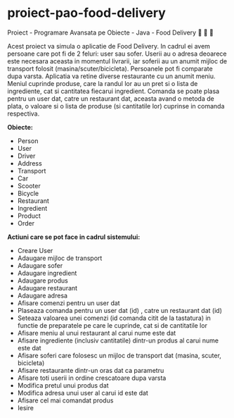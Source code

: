 # proiect-pao-food-delivery
Proiect - Programare Avansata pe Obiecte - Java - Food Delivery :pizza: :hamburger: :clinking_glasses:

  Acest proiect va simula o aplicatie de Food Delivery. In cadrul ei avem persoane care pot fi de 2 feluri: user sau sofer. Userii au o adresa deoarece este necesara aceasta in momentul livrarii, iar soferii au un anumit mijloc de transport folosit (masina/scuter/bicicleta). Persoanele pot fi comparate dupa varsta. Aplicatia va retine diverse restaurante cu un anumit meniu. Meniul cuprinde produse, care la randul lor au un pret si o lista de ingrediente, cat si cantitatea fiecarui ingredient. Comanda se poate plasa pentru un user dat, catre un restaurant dat, aceasta avand o metoda de plata, o valoare si o lista de produse (si cantitatile lor) cuprinse in comanda respectiva.

**Obiecte:**
- Person
- User
- Driver
- Address
- Transport
- Car
- Scooter
- Bicycle
- Restaurant
- Ingredient
- Product
- Order

**Actiuni care se pot face in cadrul sistemului:**
- Creare User
- Adaugare mijloc de transport
- Adaugare sofer
- Adaugare ingredient
- Adaugare produs
- Adaugare restaurant
- Adaugare adresa
- Afisare comenzi pentru un user dat
- Plaseaza comanda pentru un user dat (id) , catre un restaurant dat (id)
- Seteaza valoarea unei comenzi (id comanda citit de la tastatura) in functie de preparatele pe care le cuprinde, cat si de cantitatile lor
- Afisare meniu al unui restaurant al carui nume este dat
- Afisare ingrediente (inclusiv cantitatile) dintr-un produs al carui nume este dat
- Afisare soferi care folosesc un mijloc de transport dat (masina, scuter, bicicleta)
- Afisare restaurante dintr-un oras dat ca parametru
- Afisare toti userii in ordine crescatoare dupa varsta
- Modifica pretul unui produs dat
- Modifica adresa unui user al carui id este dat
- Afisare cel mai comandat produs
- Iesire
